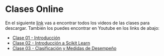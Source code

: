 # Clases Online

En el siguiente [link](https://alumnosuaicl-my.sharepoint.com/:f:/g/personal/adrian_soto_uai_cl/EoRx1G1eW7VCtnPJHhS4DtoBRwlc4TTTK_D4hh4QB39zMQ?e=oUd3C0) vas a encontrar todos los videos de las clases para descargar. También los puedes encontrar en Youtube en los links de abajo:

- [Clase 01 - Introducción](https://youtu.be/41f_EJef5aA)
- [Clase 02 - Introducción a Scikit Learn](https://youtu.be/RRkSqdOJB3k)
- [Clase 03 - Clasificación y Medidas de Desempeño](https://youtu.be/O0Kqk-tnwVs)
